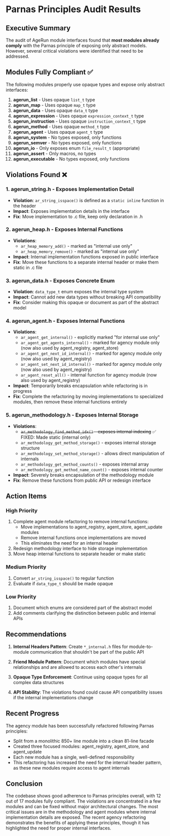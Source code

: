 # Parnas Principles Audit Results

## Executive Summary

The audit of AgeRun module interfaces found that **most modules already comply** with the Parnas principle of exposing only abstract models. However, several critical violations were identified that need to be addressed.

## Modules Fully Compliant ✅

The following modules properly use opaque types and expose only abstract interfaces:

1. **agerun_list** - Uses opaque `list_t` type
2. **agerun_map** - Uses opaque `map_t` type  
3. **agerun_data** - Uses opaque `data_t` type
4. **agerun_expression** - Uses opaque `expression_context_t` type
5. **agerun_instruction** - Uses opaque `instruction_context_t` type
6. **agerun_method** - Uses opaque `method_t` type
7. **agerun_agent** - Uses opaque `agent_t` type
8. **agerun_system** - No types exposed, only functions
9. **agerun_semver** - No types exposed, only functions
10. **agerun_io** - Only exposes enum `file_result_t` (appropriate)
11. **agerun_assert** - Only macros, no types
12. **agerun_executable** - No types exposed, only functions

## Violations Found ❌

### 1. **agerun_string.h** - Exposes Implementation Detail
- **Violation**: `ar_string_isspace()` is defined as a `static inline` function in the header
- **Impact**: Exposes implementation details in the interface
- **Fix**: Move implementation to .c file, keep only declaration in .h

### 2. **agerun_heap.h** - Exposes Internal Functions
- **Violations**:
  - `ar_heap_memory_add()` - marked as "internal use only"
  - `ar_heap_memory_remove()` - marked as "internal use only"
- **Impact**: Internal implementation functions exposed in public interface
- **Fix**: Move these functions to a separate internal header or make them static in .c file

### 3. **agerun_data.h** - Exposes Concrete Enum
- **Violation**: `data_type_t` enum exposes the internal type system
- **Impact**: Cannot add new data types without breaking API compatibility
- **Fix**: Consider making this opaque or document as part of the abstract model

### 4. **agerun_agent.h** - Exposes Internal Functions
- **Violations**:
  - `ar_agent_get_internal()` - explicitly marked "for internal use only"
  - `ar_agent_get_agents_internal()` - marked for agency module only (now also used by agent_registry, agent_store)
  - `ar_agent_get_next_id_internal()` - marked for agency module only (now also used by agent_registry)
  - `ar_agent_set_next_id_internal()` - marked for agency module only (now also used by agent_registry)
  - `ar_agent_reset_all()` - internal function for agency module (now also used by agent_registry)
- **Impact**: Temporarily breaks encapsulation while refactoring is in progress
- **Fix**: Complete the refactoring by moving implementations to specialized modules, then remove these internal functions entirely

### 5. **agerun_methodology.h** - Exposes Internal Storage
- **Violations**:
  - ~~`ar_methodology_find_method_idx()` - exposes internal indexing~~ ✅ FIXED: Made static (internal only)
  - `ar_methodology_get_method_storage()` - exposes internal storage structure
  - `ar_methodology_set_method_storage()` - allows direct manipulation of internals
  - `ar_methodology_get_method_counts()` - exposes internal array
  - `ar_methodology_get_method_name_count()` - exposes internal counter
- **Impact**: Severely breaks encapsulation of the methodology module
- **Fix**: Remove these functions from public API or redesign interface

## Action Items

### High Priority
1. Complete agent module refactoring to remove internal functions:
   - Move implementations to agent_registry, agent_store, agent_update modules
   - Remove internal functions once implementations are moved
   - This eliminates the need for an internal header
2. Redesign methodology interface to hide storage implementation
3. Move heap internal functions to separate header or make static

### Medium Priority  
1. Convert `ar_string_isspace()` to regular function
2. Evaluate if `data_type_t` should be made opaque

### Low Priority
1. Document which enums are considered part of the abstract model
2. Add comments clarifying the distinction between public and internal APIs

## Recommendations

1. **Internal Headers Pattern**: Create `*_internal.h` files for module-to-module communication that shouldn't be part of the public API

2. **Friend Module Pattern**: Document which modules have special relationships and are allowed to access each other's internals

3. **Opaque Type Enforcement**: Continue using opaque types for all complex data structures

4. **API Stability**: The violations found could cause API compatibility issues if the internal implementations change

## Recent Progress

The agency module has been successfully refactored following Parnas principles:
- Split from a monolithic 850+ line module into a clean 81-line facade
- Created three focused modules: agent_registry, agent_store, and agent_update
- Each new module has a single, well-defined responsibility
- This refactoring has increased the need for the internal header pattern, as these new modules require access to agent internals

## Conclusion

The codebase shows good adherence to Parnas principles overall, with 12 out of 17 modules fully compliant. The violations are concentrated in a few modules and can be fixed without major architectural changes. The most critical issues are in the methodology and agent modules where internal implementation details are exposed. The recent agency refactoring demonstrates the benefits of applying these principles, though it has highlighted the need for proper internal interfaces.